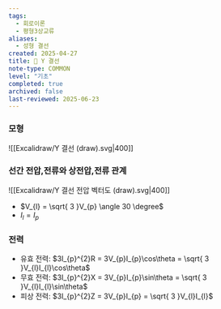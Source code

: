 ```yaml
---
tags:
  - 회로이론
  - 평형3상교류
aliases:
  - 성형 결선
created: 2025-04-27
title: 📝 Y 결선
note-type: COMMON
level: "기초"
completed: true
archived: false
last-reviewed: 2025-06-23
---
```



### 모형

![[Excalidraw/Y 결선 (draw).svg|400]]

### 선간 전압,전류와 상전압,전류 관계

![[Excalidraw/Y 결선 전압 벡터도 (draw).svg|400]]

- $V_{l} = \sqrt{ 3 }V_{p} \angle 30 \degree$
- $I_{l} = I_{p}$

### 전력

- 유효 전력: $3I_{p}^{2}R = 3V_{p}I_{p}\cos\theta = \sqrt{ 3 }V_{l}I_{l}\cos\theta$
- 무효 전력: $3I_{p}^{2}X = 3V_{p}I_{p}\sin\theta = \sqrt{ 3 }V_{l}I_{l}\sin\theta$
- 피상 전력: $3I_{p}^{2}Z = 3V_{p}I_{p} = \sqrt{ 3 }V_{l}I_{l}$

